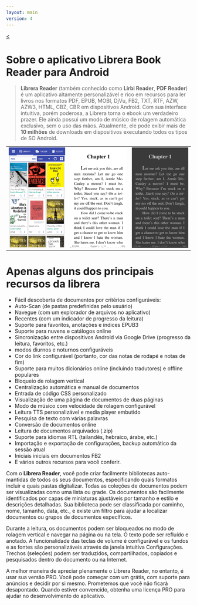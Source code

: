 ```yaml
---
layout: main
version: 4
---
```

[<](/wiki/)

# Sobre o aplicativo Librera Book Reader para Android

> **Librera Reader** (também conhecido como **Lirbi Reader**, **PDF Reader**) é um aplicativo altamente personalizável e rico em recursos
para ler livros nos formatos PDF, EPUB, MOBI, DjVu, FB2, TXT, RTF, AZW, AZW3, HTML, CBZ, CBR em dispositivos Android.
Com sua interface intuitiva, porém poderosa, a Librera torna o ebook um verdadeiro prazer.
Ele ainda possui um modo de músico de rolagem automática exclusivo, sem o uso das mãos.
Atualmente, ele pode exibir mais de **10 milhões** de downloads em dispositivos executando todos os tipos de SO Android.

||||
|-|-|-|
|![](1.png)|![](2.png)|![](3.png)|

# Apenas alguns dos principais recursos da librera

* Fácil descoberta de documentos por critérios configuráveis:
* Auto-Scan (de pastas predefinidas pelo usuário)
* Navegue (com um explorador de arquivos no aplicativo)
* Recentes (com um indicador de progresso da leitura)
* Suporte para favoritos, anotações e índices EPUB3
* Suporte para nuvens e catálogos online
* Sincronização entre dispositivos Android via Google Drive (progresso da leitura, favoritos, etc.)
* modos diurnos e noturnos configuráveis
* Cor do link configurável (portanto, cor das notas de rodapé e notas de fim)
* Suporte para muitos dicionários online (incluindo tradutores) e offline populares
* Bloqueio de rolagem vertical
* Centralização automática e manual de documentos
* Entrada de código CSS personalizado
* Visualização de uma página de documentos de duas páginas
* Modo de músico com velocidade de rolagem configurável
* Leitura TTS personalizável e media player embutido
* Pesquisa de texto com várias palavras
* Conversão de documentos online
* Leitura de documentos arquivados (.zip)
* Suporte para idiomas RTL (tailandês, hebraico, árabe, etc.)
* Importação e exportação de configurações, backup automático da sessão atual
* Iniciais iniciais em documentos FB2
* E vários outros recursos para você conferir.


Com o **Librera Reader**, você pode criar facilmente bibliotecas auto-mantidas de todos os seus documentos, especificando quais formatos incluir e quais pastas digitalizar. Todas as coleções de documentos podem ser visualizadas como uma lista ou grade. Os documentos são facilmente identificados por capas de miniaturas ajustáveis por tamanho e estilo e descrições detalhadas. Sua biblioteca pode ser classificada por caminho, nome, tamanho, data, etc., e existe um filtro para ajudar a localizar documentos ou grupos de documentos específicos.

Durante a leitura, os documentos podem ser bloqueados no modo de rolagem vertical e navegar na página ou na tela. O texto pode ser refluído e anotado. A funcionalidade das teclas de volume é configurável e os fundos e as fontes são personalizáveis através da janela intuitiva Configurações. Trechos (seleções) podem ser traduzidos, compartilhados, copiados e pesquisados dentro do documento ou na Internet.

A melhor maneira de apreciar plenamente o Librera Reader, no entanto, é usar sua versão PRO. Você pode começar com um grátis, com suporte para anúncios e decidir por si mesmo. Prometemos que você não ficará desapontado. Quando estiver convencido, obtenha uma licença PRO para ajudar no desenvolvimento do aplicativo.
